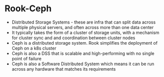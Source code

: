 # Rook-Ceph
- Distributed Storage Systems - these are infra that can split data across multiple physical servers, and often across more than one data center
- It typically takes the form of a cluster of storage units, with a mechanism for cluster sync and and coordination between cluster nodes
- Ceph is a distributed storage system. Rook simplifies the deployment of Ceph on a k8s cluster
- Ceph is also a DSS that is scalable and high-performing with no single point of failure
- Ceph is also a Software Distributed System which means it can be run across any hardware that matches its requirements
